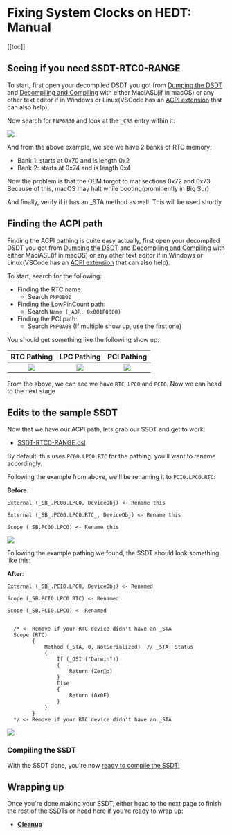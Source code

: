 # Fixing System Clocks on HEDT: Manual

[[toc]]

## Seeing if you need SSDT-RTC0-RANGE

To start, first open your decompiled DSDT you got from [Dumping the DSDT](/Manual/dump.md) and [Decompiling and Compiling](/Manual/compile.md) with either MaciASL(if in macOS) or any other text editor if in Windows or Linux(VSCode has an [ACPI extension](https://marketplace.visualstudio.com/items?itemName=Thog.vscode-asl) that can also help).

Now search for `PNP0B00` and look at the `_CRS` entry within it:

![](../../images/Universal/awac-md/rtc-range-check.png)

And from the above example, we see we have 2 banks of RTC memory:

* Bank 1: starts at 0x70 and is length 0x2
* Bank 2: starts at 0x74 and is length 0x4

Now the problem is that the OEM forgot to mat sections 0x72 and 0x73. Because of this, macOS may halt while booting(prominently in Big Sur)

And finally, verify if it has an _STA method as well. This will be used shortly

## Finding the ACPI path

Finding the ACPI pathing is quite easy actually, first open your decompiled DSDT you got from [Dumping the DSDT](/Manual/dump.md) and [Decompiling and Compiling](/Manual/compile.md) with either MaciASL(if in macOS) or any other text editor if in Windows or Linux(VSCode has an [ACPI extension](https://marketplace.visualstudio.com/items?itemName=Thog.vscode-asl) that can also help).

To start, search for the following:

* Finding the RTC name:
  * Search `PNP0B00`
* Finding the LowPinCount path:
  * Search `Name (_ADR, 0x001F0000)`
* Finding the PCI path:
  * Search `PNP0A08` (If multiple show up, use the first one)

You should get something like the following show up:

RTC Pathing | LPC Pathing          |  PCI Pathing
:----------:|:-------------------------:|:-------------------------:
![](../../images/Universal/awac-md/rtc-name.png) | ![](../../images/Universal/nvram-md/lpc.png)  |  ![](../../images/Universal/nvram-md/pci0.png)

From the above, we can see we have `RTC`, `LPC0` and `PCI0`. Now we can head to the next stage

## Edits to the sample SSDT

Now that we have our ACPI path, lets grab our SSDT and get to work:

* [SSDT-RTC0-RANGE.dsl](https://github.com/acidanthera/OpenCorePkg/tree/master/Docs/AcpiSamples/Source/SSDT-RTC0-RANGE.dsl)

By default, this uses `PC00.LPC0.RTC` for the pathing. you'll want to rename accordingly.

Following the example from above, we'll be renaming it to `PCI0.LPC0.RTC`:

**Before**:

```
External (_SB_.PC00.LPC0, DeviceObj) <- Rename this

External (_SB_.PC00.LPC0.RTC_, DeviceObj) <- Rename this

Scope (_SB.PC00.LPC0) <- Rename this
```

![](../../images/Universal/awac-md/ssdt-before-rename-hedt.png)

Following the example pathing we found, the SSDT should look something like this:

**After**:

```
External (_SB_.PCI0.LPC0, DeviceObj) <- Renamed

Scope (_SB.PCI0.LPC0.RTC) <- Renamed

Scope (_SB.PCI0.LPC0) <- Renamed


  /* <- Remove if your RTC device didn't have an _STA
  Scope (RTC)
        {
            Method (_STA, 0, NotSerialized)  // _STA: Status
            {
                If (_OSI ("Darwin"))
                {
                    Return (Zero)
                }
                Else
                {
                    Return (0x0F)
                }
            }
        }
  */ <- Remove if your RTC device didn't have an _STA
```

![](../../images/Universal/awac-md/ssdt-after-rename-hedt.png)

### Compiling the SSDT

 With the SSDT done, you're now [ready to compile the SSDT!](/Manual/compile.md)

## Wrapping up

Once you're done making your SSDT, either head to the next page to finish the rest of the SSDTs or head here if you're ready to wrap up:

* [**Cleanup**](/cleanup.md)

